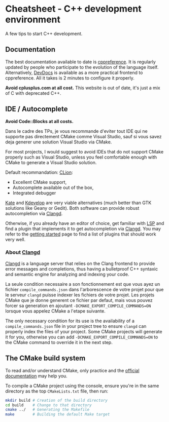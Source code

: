 # Cheatsheet - C++ development environment

A few tips to start C++ development.

## Documentation

The best documentation available to date is
[cppreference](https://en.cppreference.com/w/). It is regularly updated by
people who participate to the evolution of the language itself. Alternatively,
[DevDocs](https://devdocs.io/) is available as a more practical frontend to
cppreference. All it takes is 2 minutes to configure it properly.

**Avoid cplusplus.com at all cost.** This website is out of date, it's just a
mix of C with deprecated C++.

## IDE / Autocomplete

**Avoid Code::Blocks at all costs.**

Dans le cadre des TPs, je vous recommande d'eviter tout IDE qui ne supporte
pas directement CMake comme Visual Studio, sauf si vous savez deja generer
une solution Visual Studio via CMake.

For most projects, I would suggest to avoid IDEs that do not support CMake
properly such as Visual Studio, unless you feel comfortable enough with CMake
to generate a Visual Studio solution.

Default recommandation: [CLion](https://www.jetbrains.com/clion/):

- Excellent CMake support,
- Autocomplete available out of the box,
- Integrated debugger

[Kate](https://kate-editor.org/) and [Kdevelop](https://www.kdevelop.org/) are
very viable alternatives (much better than GTK solutions like Geany or Gedit).
Both software can provide robust autocompletion via
[Clangd](https://clangd.llvm.org/).

Otherwise, if you already have an editor of choice, get familiar with
[LSP](https://microsoft.github.io/language-server-protocol/) and find a plugin
that implements it to get autocompletion via [Clangd](https://clangd.llvm.org/).
You may refer to the [getting started](https://clangd.llvm.org/installation)
page to find a list of plugins that should work very well.

### About [Clangd](https://clangd.llvm.org/)

[Clangd](https://clangd.llvm.org/) is a language server that relies on the Clang
frontend to provide error messages and completions, thus having a bulletproof
C++ syntaxic and semantic engine for analyzing and indexing your code.

La seule condition necessaire a son fonctionnement est que vous ayez un fichier
`compile_commands.json` dans l'arborescence de votre projet pour que le serveur
`clangd` puisse indexer les fichiers de votre projet. Les projets CMake que je
donne generent ce fichier par defaut, mais vous pouvez forcer sa generation en
ajoutant `-DCMAKE_EXPORT_COMPILE_COMMANDS=ON` lorsque vous appelez CMake a
l'etape suivante.

The only necessary condition for its use is the availability of a
`compile_commands.json` file in your project tree to ensure `clangd` can
properly index the files of your project. Some CMake projects will generate it
for you, otherwise you can add `-DCMAKE_EXPORT_COMPILE_COMMANDS=ON` to the CMake
command to override it in the next step.

## The CMake build system

To read and/or understand CMake, only practice and the
[official documentation](https://cmake.org/cmake/help/latest/) may help you.

To compile a CMake project using the console, ensure you're in the same
directory as the top `CMakeLists.txt` file, then run:

```sh
mkdir build # Creation of the build directory
cd build    # Change to that directory
cmake ../   # Generating the Makefile
make        # Building the default Make target
```
